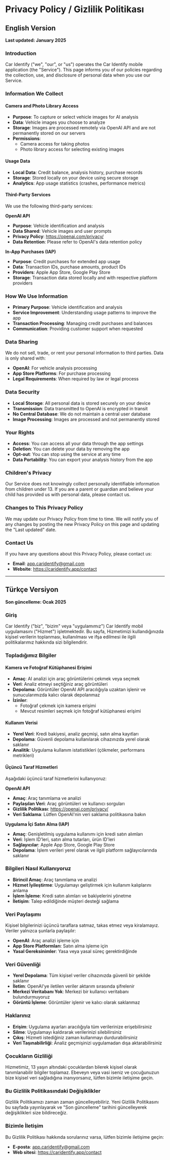 # Privacy Policy / Gizlilik Politikası

## English Version

**Last updated: January 2025**

### Introduction

Car Identify ("we", "our", or "us") operates the Car Identify mobile application (the "Service"). This page informs you of our policies regarding the collection, use, and disclosure of personal data when you use our Service.

### Information We Collect

#### Camera and Photo Library Access
- **Purpose**: To capture or select vehicle images for AI analysis
- **Data**: Vehicle images you choose to analyze
- **Storage**: Images are processed remotely via OpenAI API and are not permanently stored on our servers
- **Permissions**: 
  - Camera access for taking photos
  - Photo library access for selecting existing images

#### Usage Data
- **Local Data**: Credit balance, analysis history, purchase records
- **Storage**: Stored locally on your device using secure storage
- **Analytics**: App usage statistics (crashes, performance metrics)

#### Third-Party Services

We use the following third-party services:

**OpenAI API**
- **Purpose**: Vehicle identification and analysis
- **Data Shared**: Vehicle images and user prompts
- **Privacy Policy**: https://openai.com/privacy/
- **Data Retention**: Please refer to OpenAI's data retention policy

**In-App Purchases (IAP)**
- **Purpose**: Credit purchases for extended app usage
- **Data**: Transaction IDs, purchase amounts, product IDs
- **Providers**: Apple App Store, Google Play Store
- **Storage**: Transaction data stored locally and with respective platform providers

### How We Use Information

- **Primary Purpose**: Vehicle identification and analysis
- **Service Improvement**: Understanding usage patterns to improve the app
- **Transaction Processing**: Managing credit purchases and balances
- **Communication**: Providing customer support when requested

### Data Sharing

We do not sell, trade, or rent your personal information to third parties. Data is only shared with:

- **OpenAI**: For vehicle analysis processing
- **App Store Platforms**: For purchase processing
- **Legal Requirements**: When required by law or legal process

### Data Security

- **Local Storage**: All personal data is stored securely on your device
- **Transmission**: Data transmitted to OpenAI is encrypted in transit
- **No Central Database**: We do not maintain a central user database
- **Image Processing**: Images are processed and not permanently stored

### Your Rights

- **Access**: You can access all your data through the app settings
- **Deletion**: You can delete your data by removing the app
- **Opt-out**: You can stop using the service at any time
- **Data Portability**: You can export your analysis history from the app

### Children's Privacy

Our Service does not knowingly collect personally identifiable information from children under 13. If you are a parent or guardian and believe your child has provided us with personal data, please contact us.

### Changes to This Privacy Policy

We may update our Privacy Policy from time to time. We will notify you of any changes by posting the new Privacy Policy on this page and updating the "Last updated" date.

### Contact Us

If you have any questions about this Privacy Policy, please contact us:
- **Email**: app.caridentify@gmail.com
- **Website**: https://caridentify.app/contact

---

## Türkçe Versiyon

**Son güncelleme: Ocak 2025**

### Giriş

Car Identify ("biz", "bizim" veya "uygulamımız") Car Identify mobil uygulamasını ("Hizmet") işletmektedir. Bu sayfa, Hizmetimizi kullandığınızda kişisel verilerin toplanması, kullanılması ve ifşa edilmesi ile ilgili politikalarımız hakkında sizi bilgilendirir.

### Topladığımız Bilgiler

#### Kamera ve Fotoğraf Kütüphanesi Erişimi
- **Amaç**: AI analizi için araç görüntülerini çekmek veya seçmek
- **Veri**: Analiz etmeyi seçtiğiniz araç görüntüleri
- **Depolama**: Görüntüler OpenAI API aracılığıyla uzaktan işlenir ve sunucularımızda kalıcı olarak depolanmaz
- **İzinler**: 
  - Fotoğraf çekmek için kamera erişimi
  - Mevcut resimleri seçmek için fotoğraf kütüphanesi erişimi

#### Kullanım Verisi
- **Yerel Veri**: Kredi bakiyesi, analiz geçmişi, satın alma kayıtları
- **Depolama**: Güvenli depolama kullanılarak cihazınızda yerel olarak saklanır
- **Analitik**: Uygulama kullanım istatistikleri (çökmeler, performans metrikleri)

#### Üçüncü Taraf Hizmetleri

Aşağıdaki üçüncü taraf hizmetlerini kullanıyoruz:

**OpenAI API**
- **Amaç**: Araç tanımlama ve analizi
- **Paylaşılan Veri**: Araç görüntüleri ve kullanıcı sorguları
- **Gizlilik Politikası**: https://openai.com/privacy/
- **Veri Saklama**: Lütfen OpenAI'nin veri saklama politikasına bakın

**Uygulama İçi Satın Alma (IAP)**
- **Amaç**: Genişletilmiş uygulama kullanımı için kredi satın alımları
- **Veri**: İşlem ID'leri, satın alma tutarları, ürün ID'leri
- **Sağlayıcılar**: Apple App Store, Google Play Store
- **Depolama**: İşlem verileri yerel olarak ve ilgili platform sağlayıcılarında saklanır

### Bilgileri Nasıl Kullanıyoruz

- **Birincil Amaç**: Araç tanımlama ve analizi
- **Hizmet İyileştirme**: Uygulamayı geliştirmek için kullanım kalıplarını anlama
- **İşlem İşleme**: Kredi satın alımları ve bakiyelerini yönetme
- **İletişim**: Talep edildiğinde müşteri desteği sağlama

### Veri Paylaşımı

Kişisel bilgilerinizi üçüncü taraflara satmaz, takas etmez veya kiralamayız. Veriler yalnızca şunlarla paylaşılır:

- **OpenAI**: Araç analizi işleme için
- **App Store Platformları**: Satın alma işleme için
- **Yasal Gereksinimler**: Yasa veya yasal süreç gerektirdiğinde

### Veri Güvenliği

- **Yerel Depolama**: Tüm kişisel veriler cihazınızda güvenli bir şekilde saklanır
- **İletim**: OpenAI'ye iletilen veriler aktarım sırasında şifrelenir
- **Merkezi Veritabanı Yok**: Merkezi bir kullanıcı veritabanı bulundurmuyoruz
- **Görüntü İşleme**: Görüntüler işlenir ve kalıcı olarak saklanmaz

### Haklarınız

- **Erişim**: Uygulama ayarları aracılığıyla tüm verilerinize erişebilirsiniz
- **Silme**: Uygulamayı kaldırarak verilerinizi silebilirsiniz
- **Çıkış**: Hizmeti istediğiniz zaman kullanmayı durdurabilirsiniz
- **Veri Taşınabilirliği**: Analiz geçmişinizi uygulamadan dışa aktarabilirsiniz

### Çocukların Gizliliği

Hizmetimiz, 13 yaşın altındaki çocuklardan bilerek kişisel olarak tanımlanabilir bilgiler toplamaz. Ebeveyn veya vasi iseniz ve çocuğunuzun bize kişisel veri sağladığına inanıyorsanız, lütfen bizimle iletişime geçin.

### Bu Gizlilik Politikasındaki Değişiklikler

Gizlilik Politikamızı zaman zaman güncelleyebiliriz. Yeni Gizlilik Politikasını bu sayfada yayınlayarak ve "Son güncelleme" tarihini güncelleyerek değişiklikleri size bildireceğiz.

### Bizimle İletişim

Bu Gizlilik Politikası hakkında sorularınız varsa, lütfen bizimle iletişime geçin:
- **E-posta**: app.caridentify@gmail.com
- **Web sitesi**: https://caridentify.app/contact 